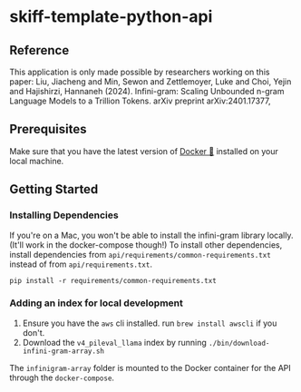 # skiff-template-python-api

## Reference
This application is only made possible by researchers working on this paper:
  Liu, Jiacheng and Min, Sewon and Zettlemoyer, Luke and Choi, Yejin and Hajishirzi, Hannaneh (2024).
  Infini-gram: Scaling Unbounded n-gram Language Models to a Trillion Tokens.
  arXiv preprint arXiv:2401.17377,

## Prerequisites

Make sure that you have the latest version of [Docker 🐳](https://www.docker.com/get-started)
installed on your local machine.

## Getting Started

### Installing Dependencies

If you're on a Mac, you won't be able to install the infini-gram library locally. (It'll work in the docker-compose though!) To install other dependencies, install dependencies from `api/requirements/common-requirements.txt` instead of from `api/requirements.txt`.

`pip install -r requirements/common-requirements.txt`

### Adding an index for local development

1. Ensure you have the `aws` cli installed. run `brew install awscli` if you don't.
2. Download the `v4_pileval_llama` index by running `./bin/download-infini-gram-array.sh`

The `infinigram-array` folder is mounted to the Docker container for the API through the `docker-compose`. 
